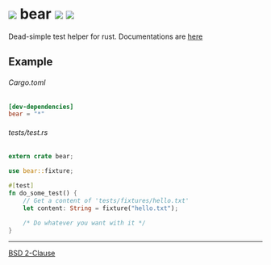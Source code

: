 ![][bear-i] bear [![][version-i]][crates] [![][buildstat-i]][travis]
========

Dead-simple test helper for rust. Documentations are [here][docs]

Example
--------

###### Cargo.toml

```toml
[dev-dependencies]
bear = "*"
```

###### tests/test.rs

```rust
extern crate bear;

use bear::fixture;

#[test]
fn do_some_test() {
    // Get a content of 'tests/fixtures/hello.txt'
    let content: String = fixture("hello.txt");

    /* Do whatever you want with it */
}
```

--------

[BSD 2-Clause](LICENSE.md)

[docs]:         //simnalamburt.github.io/bear
[crates]:       //crates.io/crates/bear
[travis]:       //travis-ci.org/simnalamburt/bear

[bear-i]:       https://simnalamburt.github.io/bear/cute.png
[version-i]:    https://img.shields.io/badge/cargo-v0.2.0-orange.svg?style=flat
[buildstat-i]:  https://img.shields.io/travis/simnalamburt/bear/master.svg?style=flat
